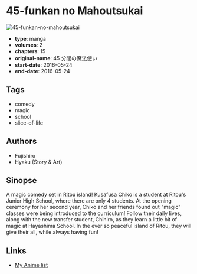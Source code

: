 # 45-funkan no Mahoutsukai

![45-funkan-no-mahoutsukai](https://cdn.myanimelist.net/images/manga/1/207644.jpg)

-   **type**: manga
-   **volumes**: 2
-   **chapters**: 15
-   **original-name**: 45 分間の魔法使い
-   **start-date**: 2016-05-24
-   **end-date**: 2016-05-24

## Tags

-   comedy
-   magic
-   school
-   slice-of-life

## Authors

-   Fujishiro
-   Hyaku (Story & Art)

## Sinopse

A magic comedy set in Ritou island! Kusafusa Chiko is a student at Ritou's Junior High School, where there are only 4 students. At the opening ceremony for her second year, Chiko and her friends found out "magic" classes were being introduced to the curriculum! Follow their daily lives, along with the new transfer student, Chihiro, as they learn a little bit of magic at Hayashima School. In the ever so peaceful island of Ritou, they will give their all, while always having fun!

## Links

-   [My Anime list](https://myanimelist.net/manga/111780/45-funkan_no_Mahoutsukai)
